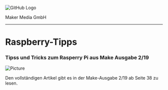 ![GitHub Logo](http://www.heise.de/make/icons/make_logo.png) 

Maker Media GmbH 
*** 

# Raspberry-Tipps 

### Tipss und Tricks zum Rasperry Pi aus Make Ausgabe 2/19

![Picture](https://github.com/heise/Internetradio/blob/Raspberry-Tipps/Aufmacher.png) 

Den vollständigen Artikel gibt es in der Make-Ausgabe 2/19 ab Seite 38 zu lesen. 
